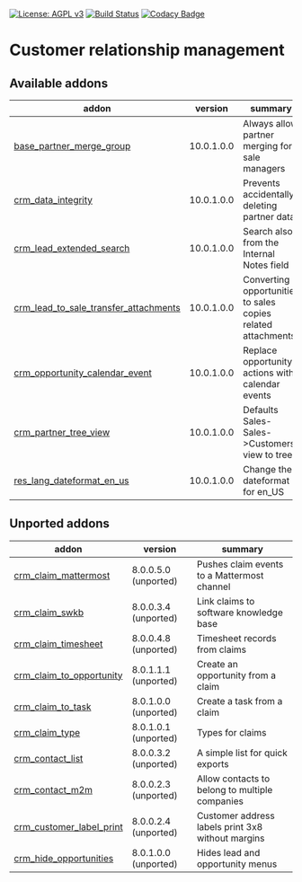 [![License: AGPL v3](https://img.shields.io/badge/License-AGPL%20v3-blue.svg)](https://www.gnu.org/licenses/agpl-3.0)
[![Build Status](https://travis-ci.org/Tawasta/crm.svg?branch=10.0)](https://travis-ci.org/Tawasta/crm)
[![Codacy Badge](https://api.codacy.com/project/badge/Grade/16d209e3574f4d9a8d1eeb7a5edc1e88)](https://www.codacy.com/app/Tawasta/crm?utm_source=github.com&amp;utm_medium=referral&amp;utm_content=Tawasta/crm&amp;utm_campaign=Badge_Grade)

Customer relationship management
================================

[//]: # (addons)

Available addons
----------------
addon | version | summary
--- | --- | ---
[base_partner_merge_group](base_partner_merge_group/) | 10.0.1.0.0 | Always allow partner merging for sale managers
[crm_data_integrity](crm_data_integrity/) | 10.0.1.0.0 | Prevents accidentally deleting partner data
[crm_lead_extended_search](crm_lead_extended_search/) | 10.0.1.0.0 | Search also from the Internal Notes field
[crm_lead_to_sale_transfer_attachments](crm_lead_to_sale_transfer_attachments/) | 10.0.1.0.0 | Converting opportunities to sales copies related attachments
[crm_opportunity_calendar_event](crm_opportunity_calendar_event/) | 10.0.1.0.0 | Replace opportunity actions with calendar events
[crm_partner_tree_view](../partner/partner_default_tree_view/) | 10.0.1.0.0 | Defaults Sales-Sales->Customers view to tree
[res_lang_dateformat_en_us](res_lang_dateformat_en_us/) | 10.0.1.0.0 | Change the dateformat for en_US


Unported addons
---------------
addon | version | summary
--- | --- | ---
[crm_claim_mattermost](crm_claim_mattermost/) | 8.0.0.5.0 (unported) | Pushes claim events to a Mattermost channel
[crm_claim_swkb](crm_claim_swkb/) | 8.0.0.3.4 (unported) | Link claims to software knowledge base
[crm_claim_timesheet](crm_claim_timesheet/) | 8.0.0.4.8 (unported) | Timesheet records from claims
[crm_claim_to_opportunity](crm_claim_to_opportunity/) | 8.0.1.1.1 (unported) | Create an opportunity from a claim
[crm_claim_to_task](crm_claim_to_task/) | 8.0.1.0.0 (unported) | Create a task from a claim
[crm_claim_type](crm_claim_type/) | 8.0.1.0.1 (unported) | Types for claims
[crm_contact_list](crm_contact_list/) | 8.0.0.3.2 (unported) | A simple list for quick exports
[crm_contact_m2m](crm_contact_m2m/) | 8.0.0.2.3 (unported) | Allow contacts to belong to multiple companies
[crm_customer_label_print](crm_customer_label_print/) | 8.0.0.2.4 (unported) | Customer address labels print 3x8 without margins
[crm_hide_opportunities](crm_hide_opportunities/) | 8.0.1.0.0 (unported) | Hides lead and opportunity menus

[//]: # (end addons)
